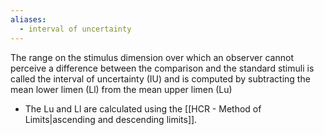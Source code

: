 ```yaml
---
aliases:
  - interval of uncertainty
---
```

The range on the stimulus dimension over which an observer cannot perceive a difference between the comparison and the standard stimuli is called the interval of uncertainty (IU) and is computed by subtracting the mean lower limen (Ll) from the mean upper limen (Lu)
- The Lu and Ll are calculated using the [[HCR - Method of Limits|ascending and descending limits]].